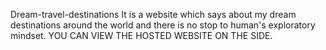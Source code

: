 Dream-travel-destinations
It is a website which says about my dream destinations around the world and there is no stop to human's exploratory mindset. YOU CAN VIEW THE HOSTED WEBSITE ON THE SIDE.
